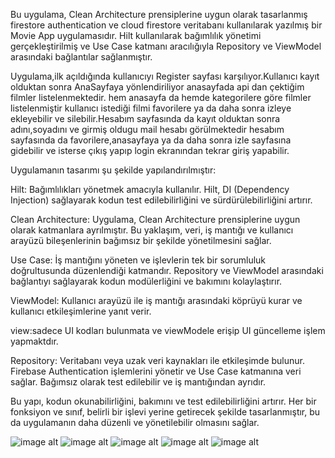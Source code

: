 Bu uygulama, Clean Architecture prensiplerine uygun olarak tasarlanmış firestore authentication ve cloud firestore veritabanı kullanılarak yazılmış bir Movie App uygulamasıdır. Hilt kullanılarak bağımlılık yönetimi gerçekleştirilmiş
ve Use Case katmanı aracılığıyla Repository ve ViewModel arasındaki bağlantılar sağlanmıştır.

Uygulama,ilk açıldığında kullanıcıyı Register sayfası karşılıyor.Kullanıcı kayıt olduktan sonra AnaSayfaya yönlendiriliyor anasayfada api dan çektiğim filmler listelenmektedir. hem anasayfa da hemde kategorilere göre filmler listelenmiştir
kullanıcı istediği filmi favorilere ya da daha sonra izleye ekleyebilir ve silebilir.Hesabım sayfasında da kayıt olduktan sonra adını,soyadını ve girmiş oldugu mail hesabı görülmektedir hesabım sayfasında da favorilere,anasayfaya ya da 
daha sonra izle sayfasına gidebilir ve isterse çıkış yapıp login ekranından tekrar giriş yapabilir.

Uygulamanın tasarımı şu şekilde yapılandırılmıştır:

Hilt: Bağımlılıkları yönetmek amacıyla kullanılır. Hilt, DI (Dependency Injection) sağlayarak kodun test edilebilirliğini ve sürdürülebilirliğini artırır.

Clean Architecture: Uygulama, Clean Architecture prensiplerine uygun olarak katmanlara ayrılmıştır. Bu yaklaşım, veri, iş mantığı ve kullanıcı arayüzü bileşenlerinin bağımsız bir şekilde yönetilmesini sağlar.

Use Case: İş mantığını yöneten ve işlevlerin tek bir sorumluluk doğrultusunda düzenlendiği katmandır. Repository ve ViewModel arasındaki bağlantıyı sağlayarak kodun modülerliğini ve bakımını kolaylaştırır.

ViewModel: Kullanıcı arayüzü ile iş mantığı arasındaki köprüyü kurar ve kullanıcı etkileşimlerine yanıt verir.

view:sadece UI kodları bulunmata ve viewModele erişip UI güncelleme işlem yapmaktdır.

Repository: Veritabanı veya uzak veri kaynakları ile etkileşimde bulunur. Firebase Authentication işlemlerini yönetir ve Use Case katmanına veri sağlar. Bağımsız olarak test edilebilir ve iş mantığından ayrıdır.

Bu yapı, kodun okunabilirliğini, bakımını ve test edilebilirliğini artırır. Her bir fonksiyon ve sınıf, belirli bir işlevi yerine getirecek şekilde tasarlanmıştır, bu da uygulamanın daha düzenli ve yönetilebilir olmasını sağlar.

![image alt](https://github.com/dumanYusuf/AuthApiFirestoreMovieApp/blob/master/firestoreMovieApp1.png?raw=true)
![image alt](https://github.com/dumanYusuf/AuthApiFirestoreMovieApp/blob/master/firestoreMovieApp2.png?raw=true)
![image alt](https://github.com/dumanYusuf/AuthApiFirestoreMovieApp/blob/master/firestoreMovieApp3.png?raw=true)
![image alt](https://github.com/dumanYusuf/AuthApiFirestoreMovieApp/blob/master/firestoreMovieApp4.png?raw=true)
![image alt](https://github.com/dumanYusuf/AuthApiFirestoreMovieApp/blob/master/firestoreMovieApp5.png?raw=true)
